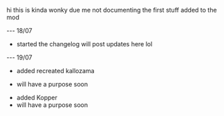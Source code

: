 hi this is kinda wonky due me not documenting the first stuff added to the mod

--- 18/07
- started the changelog
will post updates here lol

--- 19/07
- added recreated kallozama
*  will have a purpose soon
- added Kopper
-  will have a purpose soon
